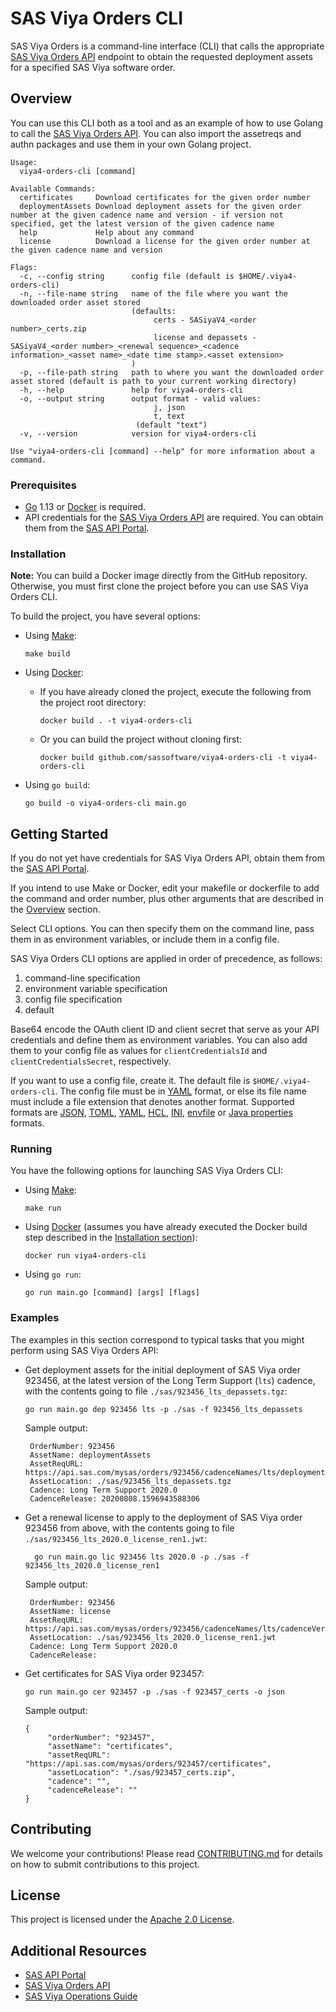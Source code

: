 # SAS Viya Orders CLI
SAS Viya Orders is a command-line interface (CLI) that calls the appropriate 
[SAS Viya Orders API](https://developer.sas.com/guides/sas-viya-orders.html) 
endpoint to obtain the requested deployment assets for a specified SAS Viya 
software order.

## Overview
You can use this CLI both as a tool and as an example of how to use Golang to call the 
[SAS Viya Orders API](https://developer.sas.com/guides/sas-viya-orders.html). You can 
also import the assetreqs and authn packages and use them in your own Golang project.
```
Usage:
  viya4-orders-cli [command]

Available Commands:
  certificates     Download certificates for the given order number
  deploymentAssets Download deployment assets for the given order number at the given cadence name and version - if version not specified, get the latest version of the given cadence name
  help             Help about any command
  license          Download a license for the given order number at the given cadence name and version

Flags:
  -c, --config string      config file (default is $HOME/.viya4-orders-cli)
  -n, --file-name string   name of the file where you want the downloaded order asset stored
                           (defaults:
                                certs - SASiyaV4_<order number>_certs.zip
                                license and depassets - SASiyaV4_<order number>_<renewal sequence>_<cadence information>_<asset name>_<date time stamp>.<asset extension>
                           )
  -p, --file-path string   path to where you want the downloaded order asset stored (default is path to your current working directory)
  -h, --help               help for viya4-orders-cli
  -o, --output string      output format - valid values:
                                j, json
                                t, text
                            (default "text")
  -v, --version            version for viya4-orders-cli

Use "viya4-orders-cli [command] --help" for more information about a command.
```
### Prerequisites

* [Go](https://golang.org/) 1.13 or [Docker](https://www.docker.com/) is required.
* API credentials for the [SAS Viya Orders API](https://developer.sas.com/guides/sas-viya-orders.html)
are required. You can obtain them from the [SAS API Portal](https://apiportal.sas.com/get-started).

### Installation

**Note:** You can build a Docker image directly from the GitHub repository. Otherwise, 
you must first clone the project before you can use SAS Viya Orders CLI.

To build the project, you have several options:

* Using [Make](https://www.gnu.org/software/make/): <br>
  ```
  make build
  ```

* Using [Docker](https://www.docker.com/): <br>
  * If you have already cloned the project, execute the following from the project 
  root directory:
     ```
     docker build . -t viya4-orders-cli
     ```
  * Or you can build the project without cloning first:
     ```
     docker build github.com/sassoftware/viya4-orders-cli -t viya4-orders-cli
     ```

* Using `go build`: <br>
   ```
   go build -o viya4-orders-cli main.go
   ```

## Getting Started
If you do not yet have credentials for SAS Viya Orders API, obtain them from
  the [SAS API Portal](https://apiportal.sas.com/get-started).

If you intend to use Make or Docker, edit your makefile or dockerfile to add
  the command and order number, plus other arguments that are described in the
  [Overview](#Overview) section.

Select CLI options. You can then specify them on the command line, pass them in
  as environment variables, or include them in a config file.

  SAS Viya Orders CLI options are applied in order of precedence, as follows:
  1. command-line specification
  1. environment variable specification
  1. config file specification
  1. default
  
Base64 encode the OAuth client ID and client secret that serve as your API credentials and define 
them as environment variables. You can also add them 
to your config file as values for `clientCredentialsId` and `clientCredentialsSecret`,
respectively.

If you want to use a config file, create it. The default file is `$HOME/.viya4-orders-cli`.
The config file must be in [YAML](https://yaml.org/) format, or else its file name must 
include a file extension that denotes another format. Supported formats are [JSON](https://www.json.org/), 
[TOML](https://github.com/toml-lang/toml), [YAML](https://yaml.org/), [HCL](https://github.com/hashicorp/hcl), 
[INI](https://docs.microsoft.com/en-us/previous-versions/windows/desktop/ms717987(v=vs.85)), 
[envfile](https://www.npmjs.com/package/envfile) or 
[Java properties](https://docs.oracle.com/javase/tutorial/essential/environment/properties.html) formats.

### Running

You have the following options for launching SAS Viya Orders CLI:

* Using [Make](https://www.gnu.org/software/make/): <br>
   ```unix
   make run
   ```

* Using [Docker](https://www.docker.com/) (assumes you have already executed the Docker build step described
 in the [Installation section](#installation)): <br>
   ```docker
   docker run viya4-orders-cli
   ```

* Using `go run`: <br>
   ```
   go run main.go [command] [args] [flags]
   ```

### Examples

The examples in this section correspond to typical tasks that you might 
perform using SAS Viya Orders API:

* Get deployment assets for the initial deployment of SAS Viya order 923456, at the latest version of the Long Term 
Support (`lts`) cadence, with the contents going to file `./sas/923456_lts_depassets.tgz`: <br>

   ```
   go run main.go dep 923456 lts -p ./sas -f 923456_lts_depassets
   ```

   Sample output: <br>
     
   ```text
    OrderNumber: 923456
    AssetName: deploymentAssets
    AssetReqURL: https://api.sas.com/mysas/orders/923456/cadenceNames/lts/deploymentAssets
    AssetLocation: ./sas/923456_lts_depassets.tgz
    Cadence: Long Term Support 2020.0
    CadenceRelease: 20200808.1596943588306
   ```
   
* Get a renewal license to apply to the deployment of SAS Viya order 923456 from above, with the contents going to file 
`./sas/923456_lts_2020.0_license_ren1.jwt`: <br>
   
    ```
      go run main.go lic 923456 lts 2020.0 -p ./sas -f 923456_lts_2020.0_license_ren1
    ```
   
   Sample output: <br>
     
   ```text
    OrderNumber: 923456
    AssetName: license
    AssetReqURL: https://api.sas.com/mysas/orders/923456/cadenceNames/lts/cadenceVersions/2020.0/license
    AssetLocation: ./sas/923456_lts_2020.0_license_ren1.jwt
    Cadence: Long Term Support 2020.0
    CadenceRelease:
   ```
  
* Get certificates for SAS Viya order 923457: <br>
   
   ```
   go run main.go cer 923457 -p ./sas -f 923457_certs -o json
   ``` 
   
   Sample output: <br>
     
   ```
   {
        "orderNumber": "923457",
        "assetName": "certificates",
        "assetReqURL": "https://api.sas.com/mysas/orders/923457/certificates",
        "assetLocation": "./sas/923457_certs.zip",
        "cadence": "",
        "cadenceRelease": ""
   }
   ```

## Contributing
We welcome your contributions! Please read [CONTRIBUTING.md](CONTRIBUTING.md) for details 
on how to submit contributions to this project. 

## License
This project is licensed under the [Apache 2.0 License](LICENSE).

## Additional Resources
* [SAS API Portal](https://apiportal.sas.com/docs/mysasprod/1/overview)
* [SAS Viya Orders API](https://developer.sas.com/guides/sas-viya-orders.html)
* [SAS Viya Operations Guide](https://documentation.sas.com/?softwareId=mysas&softwareVersion=prod&docsetId=itopswlcm&docsetTarget=home.htm)
